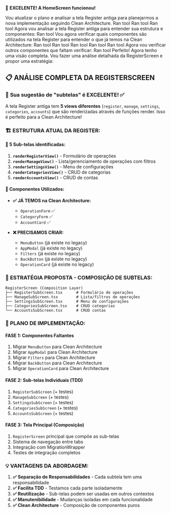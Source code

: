 🎉 **EXCELENTE! A HomeScreen funcionou!** 

Vou atualizar o plano e analisar a tela Register antiga para planejarmos a nova implementação seguindo Clean Architecture.
Ran tool
Ran tool
Ran tool
Agora vou analisar a tela Register antiga para entender sua estrutura e componentes:
Ran tool
Vou agora verificar quais componentes são utilizados na tela Register para entender o que já temos na Clean Architecture:
Ran tool
Ran tool
Ran tool
Ran tool
Ran tool
Agora vou verificar outros componentes que faltam verificar:
Ran tool
Perfeito! Agora tenho uma visão completa. Vou fazer uma análise detalhada da RegisterScreen e propor uma estratégia:

## 📋 **ANÁLISE COMPLETA DA REGISTERSCREEN**

### 🎯 **Sua sugestão de "subtelas" é EXCELENTE!** ✅ 

A tela Register antiga tem **5 views diferentes** (`register`, `manage`, `settings`, `categories`, `accounts`) que são renderizadas através de funções render. Isso é perfeito para a Clean Architecture!

### 🏗️ **ESTRUTURA ATUAL DA REGISTER:**

#### **📱 5 Sub-telas identificadas:**
1. **`renderRegisterView()`** - Formulário de operações
2. **`renderManageView()`** - Lista/gerenciamento de operações com filtros
3. **`renderSettingsView()`** - Menu de configurações
4. **`renderCategoriesView()`** - CRUD de categorias
5. **`renderAccountsView()`** - CRUD de contas

#### **🧩 Componentes Utilizados:**
- **✅ JÁ TEMOS na Clean Architecture:**
  - `OperationForm` ✅
  - `CategoryForm` ✅  
  - `AccountCard` ✅

- **❌ PRECISAMOS CRIAR:**
  - `MenuButton` (já existe no legacy)
  - `AppModal` (já existe no legacy)
  - `Filters` (já existe no legacy)
  - `BackButton` (já existe no legacy)
  - `OperationCard` (já existe no legacy)

### 🎨 **ESTRATÉGIA PROPOSTA - COMPOSIÇÃO DE SUBTELAS:**

```
RegisterScreen (Composition Layer)
├── RegisterSubScreen.tsx      # Formulário de operações
├── ManageSubScreen.tsx        # Lista/filtros de operações  
├── SettingsSubScreen.tsx      # Menu de configurações
├── CategoriesSubScreen.tsx    # CRUD categorias
└── AccountsSubScreen.tsx      # CRUD contas
```

### 🚀 **PLANO DE IMPLEMENTAÇÃO:**

#### **FASE 1: Componentes Faltantes** 
1. Migrar `MenuButton` para Clean Architecture
2. Migrar `AppModal` para Clean Architecture  
3. Migrar `Filters` para Clean Architecture
4. Migrar `BackButton` para Clean Architecture
5. Migrar `OperationCard` para Clean Architecture

#### **FASE 2: Sub-telas Individuais (TDD)**
1. `RegisterSubScreen` (+ testes)
2. `ManageSubScreen` (+ testes)
3. `SettingsSubScreen` (+ testes) 
4. `CategoriesSubScreen` (+ testes)
5. `AccountsSubScreen` (+ testes)

#### **FASE 3: Tela Principal (Composição)**
1. `RegisterScreen` principal que compõe as sub-telas
2. Sistema de navegação entre tabs
3. Integração com MigrationWrapper
4. Testes de integração completos

### 💡 **VANTAGENS DA ABORDAGEM:**

1. **✅ Separação de Responsabilidades** - Cada subtela tem uma responsabilidade
2. **✅ Facilita TDD** - Testamos cada parte isoladamente  
3. **✅ Reutilização** - Sub-telas podem ser usadas em outros contextos
4. **✅ Manutenibilidade** - Mudanças isoladas em cada funcionalidade
5. **✅ Clean Architecture** - Composição de componentes puros

